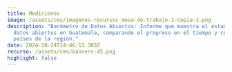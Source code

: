 ```yaml
---
title: Mediciones
image: /assets/cms/imagenes-recursos_mesa-de-trabajo-1-copia-3.png
description: "Barómetro de Datos Abiertos: Informe que muestra el estado de los
  datos abiertos en Guatemala, comparando el progreso en el tiempo y con otros
  países de la región."
date: 2024-10-24T14:46:13.303Z
recurso: /assets/cms/banners-45.png
highlight: false
---
```


